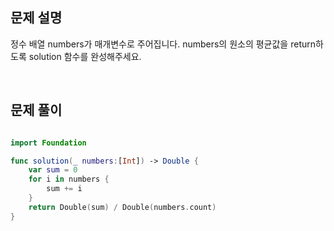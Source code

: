 
## 문제 설명
정수 배열 numbers가 매개변수로 주어집니다. numbers의 원소의 평균값을 return하도록 solution 함수를 완성해주세요.

<br>

## 문제 풀이

```swift

import Foundation

func solution(_ numbers:[Int]) -> Double {
    var sum = 0
    for i in numbers {
        sum += i
    }
    return Double(sum) / Double(numbers.count)
}

    
    



```

